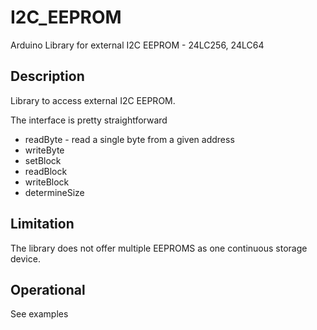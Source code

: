 # I2C_EEPROM

Arduino Library for external I2C EEPROM - 24LC256, 24LC64

## Description

Library to access external I2C EEPROM. 

The interface is pretty straightforward

* readByte - read a single byte from a given address
* writeByte
* setBlock
* readBlock
* writeBlock
* determineSize



## Limitation

The library does not offer multiple EEPROMS as one 
continuous storage device. 


## Operational

See examples


